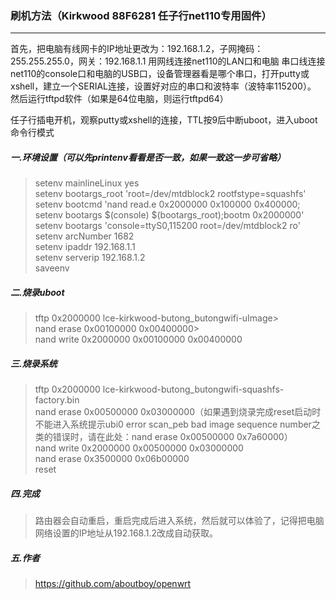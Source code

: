 ### 刷机方法（Kirkwood 88F6281 任子行net110专用固件）
---

首先，把电脑有线网卡的IP地址更改为：192.168.1.2，子网掩码：255.255.255.0，网关：192.168.1.1
用网线连接net110的LAN口和电脑
串口线连接net110的console口和电脑的USB口，设备管理器看是哪个串口，打开putty或xshell，建立一个SERIAL连接，设置好对应的串口和波特率（波特率115200）。
然后运行tftpd软件（如果是64位电脑，则运行tftpd64）

任子行插电开机，观察putty或xshell的连接，TTL按9后中断uboot，进入uboot命令行模式

##### 一.环境设置（可以先printenv看看是否一致，如果一致这一步可省略）
> setenv mainlineLinux yes <br/>
> setenv bootargs_root 'root=/dev/mtdblock2 rootfstype=squashfs' <br/>
> setenv bootcmd 'nand read.e 0x2000000 0x100000 0x400000; setenv bootargs $(console) $(bootargs_root);bootm 0x2000000' <br/>
> setenv bootargs 'console=ttyS0,115200 root=/dev/mtdblock2 ro' <br/>
> setenv arcNumber 1682 <br/>
> setenv ipaddr 192.168.1.1 <br/>
> setenv serverip 192.168.1.2 <br/>
> saveenv <br/>

##### 二.烧录uboot
> tftp 0x2000000 lce-kirkwood-butong_butongwifi-uImage> <br/>
> nand erase 0x00100000 0x00400000> <br/>
> nand write 0x2000000 0x00100000 0x00400000 <br/>

##### 三.烧录系统
> tftp 0x2000000 lce-kirkwood-butong_butongwifi-squashfs-factory.bin <br/>
> nand erase 0x00500000 0x03000000（如果遇到烧录完成reset启动时不能进入系统提示ubi0 error scan_peb bad image sequence number之类的错误时，请在此处：nand erase 0x00500000 0x7a60000） <br/>
> nand write 0x2000000 0x00500000 0x03000000 <br/>
> nand erase 0x3500000 0x06b00000 <br/>
> reset <br/>

##### 四.完成
> 路由器会自动重启，重启完成后进入系统，然后就可以体验了，记得把电脑网络设置的IP地址从192.168.1.2改成自动获取。 <br/>

##### 五.作者
> https://github.com/aboutboy/openwrt <br/>
